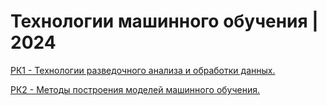 # Технологии машинного обучения | 2024

[РК1 - Технологии разведочного анализа и обработки данных.](https://github.com/novakf/ml_2024/tree/master/RK1)

[РК2 - Методы построения моделей машинного обучения.](https://github.com/novakf/ml_2024/tree/master/RK2)
